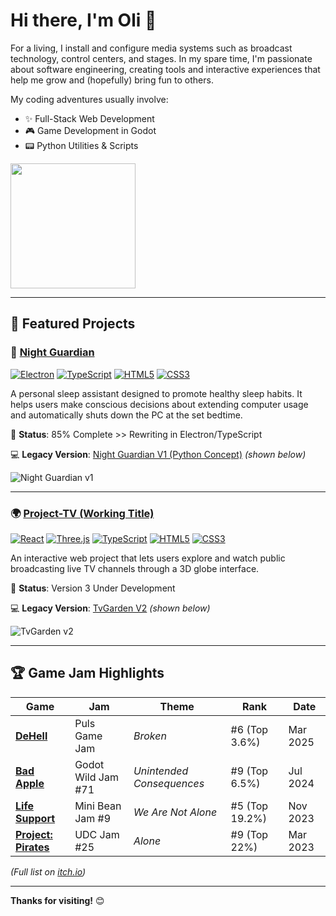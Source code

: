 # Hi there, I'm Oli 👋  

For a living, I install and configure media systems such as broadcast technology, control centers, and stages. In my spare time, I'm passionate about software engineering, creating tools and interactive experiences that help me grow and (hopefully) bring fun to others.

My coding adventures usually involve:
- ✨ Full-Stack Web Development
- 🎮 Game Development in Godot
- 📟 Python Utilities & Scripts

<a href="https://github.com/anuraghazra/convoychat">
  <img height=200 align="center" src="https://github-readme-stats.vercel.app/api/top-langs/?username=OliPohl&layout=compact&theme=radical&hide_border=true&card_width=450" />
</a>


---

## 🚀 Featured Projects  

### 🌙 [Night Guardian](https://github.com/OliPohl/night-guardian)  
[![Electron](https://img.shields.io/badge/Electron-47848F?logo=electron&logoColor=white)]() [![TypeScript](https://img.shields.io/badge/TypeScript-3178C6?logo=typescript&logoColor=white)]() [![HTML5](https://img.shields.io/badge/HTML5-E34F26?logo=html5&logoColor=white)]() [![CSS3](https://img.shields.io/badge/CSS3-1572B6?logo=css3&logoColor=white)]() 

A personal sleep assistant designed to promote healthy sleep habits. It helps users make conscious decisions about extending computer usage and automatically shuts down the PC at the set bedtime.

🚧 **Status**: 85% Complete >> Rewriting in Electron/TypeScript

💻 **Legacy Version**: [Night Guardian V1 (Python Concept)](https://github.com/OliPohl/night-guardian-v1/releases/tag/NightGuardian) *(shown below)*  

![Night Guardian v1](https://olipohl.com/pages/info/images/nightguardian-info/night_guardian_cover.gif)  

---

### 🌍 [Project-TV (Working Title)](https://github.com/OliPohl/project-tv)  
[![React](https://img.shields.io/badge/React-61DAFB?logo=react&logoColor=black)]() [![Three.js](https://img.shields.io/badge/Three.js-000000?logo=three.js&logoColor=white)]() [![TypeScript](https://img.shields.io/badge/TypeScript-3178C6?logo=typescript&logoColor=white)]() [![HTML5](https://img.shields.io/badge/HTML5-E34F26?logo=html5&logoColor=white)]() [![CSS3](https://img.shields.io/badge/CSS3-1572B6?logo=css3&logoColor=white)]()

An interactive web project that lets users explore and watch public broadcasting live TV channels through a 3D globe interface.

🚧 **Status**: Version 3 Under Development  

💻 **Legacy Version**: [TvGarden V2](https://olipohl.com/tvgarden.html) *(shown below)*  

![TvGarden v2](https://olipohl.com/pages/info/images/tvgarden-info/tvgarden_cover.gif)  

---

## 🏆 Game Jam Highlights  
| Game | Jam | Theme | Rank | Date |  
|------|-----|-------|------|------|  
| **[DeHell](https://chocolandtv.itch.io/dehell)** | Puls Game Jam | *Broken* | #6 (Top 3.6%) | Mar 2025 |  
| **[Bad Apple](https://misterixi.itch.io/bad-apple)** | Godot Wild Jam #71 | *Unintended Consequences* | #9 (Top 6.5%) | Jul 2024 |  
| **[Life Support](https://misterixi.itch.io/life-support)** | Mini Bean Jam #9 | *We Are Not Alone* | #5 (Top 19.2%) | Nov 2023 |  
| **[Project: Pirates](https://misterixi.itch.io/project-pirates)** | UDC Jam #25 | *Alone* | #9 (Top 22%) | Mar 2023 |  

*(Full list on [itch.io](https://olipohl.itch.io/))*

---

**Thanks for visiting!** 😊  
